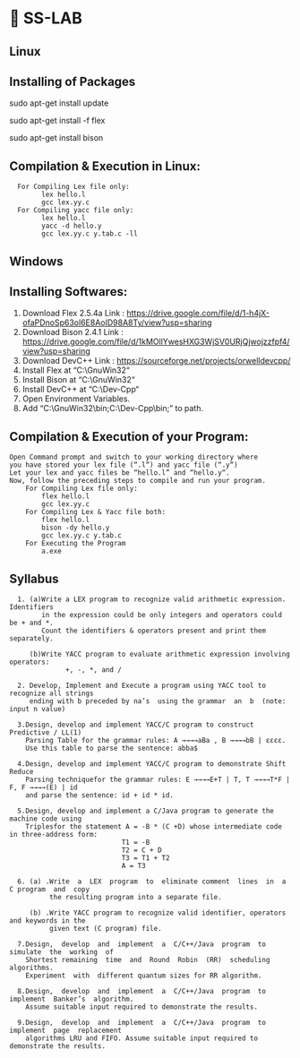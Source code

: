 # 📔 SS-LAB


## Linux

Installing of Packages
----------------------
sudo apt-get install update

sudo apt-get install -f flex

sudo apt-get install bison 


Compilation & Execution in Linux:
---------------------------------
      For Compiling Lex file only:
            lex hello.l
            gcc lex.yy.c
      For Compiling yacc file only:
            lex hello.l
            yacc -d hello.y
            gcc lex.yy.c y.tab.c -ll
            
## Windows

Installing Softwares:
---------------------
   1. Download Flex 2.5.4a Link : https://drive.google.com/file/d/1-h4jX-ofaPDnoSp63ol6E8AoID98A8Ty/view?usp=sharing
   2. Download Bison 2.4.1 Link : https://drive.google.com/file/d/1kMOllYwesHXG3WjSV0URjQjwojzzfpf4/view?usp=sharing
   3. Download DevC++      Link : https://sourceforge.net/projects/orwelldevcpp/
   4. Install Flex at “C:\GnuWin32“
   5. Install Bison at “C:\GnuWin32“
   6. Install DevC++ at “C:\Dev-Cpp“
   7. Open Environment Variables.
   8. Add “C:\GnuWin32\bin;C:\Dev-Cpp\bin;” to path.

Compilation & Execution of your Program:
---------------------------------------
    Open Command prompt and switch to your working directory where
    you have stored your lex file (“.l“) and yacc file (“.y“)
    Let your lex and yacc files be “hello.l” and “hello.y“. 
    Now, follow the preceding steps to compile and run your program.
        For Compiling Lex file only:
            flex hello.l
            gcc lex.yy.c
        For Compiling Lex & Yacc file both:
            flex hello.l
            bison -dy hello.y
            gcc lex.yy.c y.tab.c
        For Executing the Program
            a.exe
Syllabus
--------
      1. (a)Write a LEX program to recognize valid arithmetic expression. Identifiers 
            in the expression could be only integers and operators could be + and *.
            Count the identifiers & operators present and print them separately.
         
         (b)Write YACC program to evaluate arithmetic expression involving operators:
                  +, -, *, and /
         
      2. Develop, Implement and Execute a program using YACC tool to recognize all strings
         ending with b preceded by na’s  using the grammar  an  b  (note: input n value)
         
      3.Design, develop and implement YACC/C program to construct Predictive / LL(1) 
        Parsing Table for the grammar rules: A →→→→aBa , B →→→→bB | εεεε. 
        Use this table to parse the sentence: abba$
        
      4.Design, develop and implement YACC/C program to demonstrate Shift Reduce 
        Parsing techniquefor the grammar rules: E →→→→E+T | T, T →→→→T*F | F, F →→→→(E) | id
        and parse the sentence: id + id * id.
        
      5.Design, develop and implement a C/Java program to generate the machine code using
        Triplesfor the statement A = -B * (C +D) whose intermediate code in three-address form: 
                                T1 = -B 
                                T2 = C + D 
                                T3 = T1 + T2 
                                A = T3 
            
      6. (a) .Write  a  LEX  program  to  eliminate comment  lines  in  a C program  and  copy  
              the resulting program into a separate file.
        
         (b) .Write YACC program to recognize valid identifier, operators and keywords in the 
              given text (C program) file.
            
      7.Design,  develop  and  implement  a  C/C++/Java  program  to  simulate  the  working  of 
        Shortest remaining  time  and  Round  Robin  (RR)  scheduling  algorithms.  
        Experiment  with  different quantum sizes for RR algorithm. 
        
      8.Design,  develop  and  implement  a  C/C++/Java  program  to  implement  Banker’s  algorithm.
        Assume suitable input required to demonstrate the results.
        
      9.Design,  develop  and  implement  a  C/C++/Java  program  to  implement  page  replacement 
        algorithms LRU and FIFO. Assume suitable input required to demonstrate the results.
